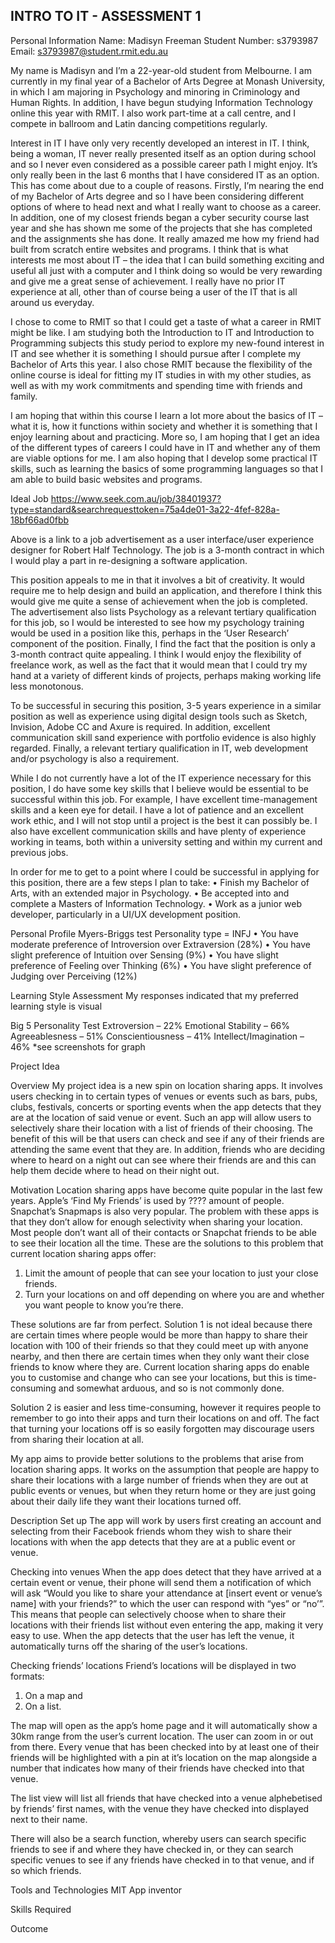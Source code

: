 ## INTRO TO IT - ASSESSMENT 1

Personal Information
Name: Madisyn Freeman
Student Number: s3793987
Email: s3793987@student.rmit.edu.au

My name is Madisyn and I’m a 22-year-old student from Melbourne. I am currently in my final year of a Bachelor of Arts Degree at Monash University, in which I am majoring in Psychology and minoring in Criminology and Human Rights. In addition, I have begun studying Information Technology online this year with RMIT. I also work part-time at a call centre, and I compete in ballroom and Latin dancing competitions regularly. 

Interest in IT
I have only very recently developed an interest in IT. I think, being a woman, IT never really presented itself as an option during school and so I never even considered as a possible career path I might enjoy. It’s only really been in the last 6 months that I have considered IT as an option. This has come about due to a couple of reasons. Firstly, I’m nearing the end of my Bachelor of Arts degree and so I have been considering different options of where to head next and what I really want to choose as a career.  In addition, one of my closest friends began a cyber security course last year and she has shown me some of the projects that she has completed and the assignments she has done. It really amazed me how my friend had built from scratch entire websites and programs. I think that is what interests me most about IT – the idea that I can build something exciting and useful all just with a computer and I think doing so would be very rewarding and give me a great sense of achievement. I really have no prior IT experience at all, other than of course being a user of the IT that is all around us everyday. 

I chose to come to RMIT so that I could get a taste of what a career in RMIT might be like. I am studying both the Introduction to IT and Introduction to Programming subjects this study period to explore my new-found interest in IT and see whether it is something I should pursue after I complete my Bachelor of Arts this year. I also chose RMIT because the flexibility of the online course is ideal for fitting my IT studies in with my other studies, as well as with my work commitments and spending time with friends and family. 

I am hoping that within this course I learn a lot more about the basics of IT – what it is, how it functions within society and whether it is something that I enjoy learning about and practicing. More so, I am hoping that I get an idea of the different types of careers I could have in IT and whether any of them are viable options for me. I am also hoping that I develop some practical IT skills, such as learning the basics of some programming languages so that I am able to build basic websites and programs. 

Ideal Job
https://www.seek.com.au/job/38401937?type=standard&searchrequesttoken=75a4de01-3a22-4fef-828a-18bf66ad0fbb

Above is a link to a job advertisement as a user interface/user experience designer for Robert Half Technology. The job is a 3-month contract in which I would play a part in re-designing a software application. 

This position appeals to me in that it involves a bit of creativity. It would require me to help design and build an application, and therefore I think this would give me quite a sense of achievement when the job is completed. The advertisement also lists Psychology as a relevant tertiary qualification for this job, so I would be interested to see how my psychology training would be used in a position like this, perhaps in the ‘User Research’ component of the position. Finally, I find the fact that the position is only a 3-month contract quite appealing. I think I would enjoy the flexibility of freelance work, as well as the fact that it would mean that I could try my hand at a variety of different kinds of projects, perhaps making working life less monotonous. 

To be successful in securing this position, 3-5 years experience in a similar position as well as experience using digital design tools such as Sketch, Invision, Adobe CC and Axure is required. In addition, excellent communication skill sand experience with portfolio evidence is also highly regarded. Finally, a relevant tertiary qualification in IT, web development and/or psychology is also a requirement. 

While I do not currently have a lot of the IT experience necessary for this position, I do have some key skills that I believe would be essential to be successful within this job. For example, I have excellent time-management skills and a keen eye for detail. I have a lot of patience and an excellent work ethic, and I will not stop until a project is the best it can possibly be. I also have excellent communication skills and have plenty of experience working in teams, both within a university setting and within my current and previous jobs. 

In order for me to get to a point where I could be successful in applying for this position, there are a few steps I plan to take:
•	Finish my Bachelor of Arts, with an extended major in Psychology. 
•	Be accepted into and complete a Masters of Information Technology. 
•	Work as a junior web developer, particularly in a UI/UX development position. 

Personal Profile
Myers-Briggs test
Personality type = INFJ
•	You have moderate preference of Introversion over Extraversion (28%)
•	You have slight preference of Intuition over Sensing (9%)
•	You have slight preference of Feeling over Thinking (6%)
•	You have slight preference of Judging over Perceiving (12%)

Learning Style Assessment
My responses indicated that my preferred learning style is visual

Big 5 Personality Test 
Extroversion – 22%
Emotional Stability – 66%
Agreeablesness – 51%
Conscientiousness – 41%
Intellect/Imagination – 46%
*see screenshots for graph 



Project Idea

Overview
My project idea is a new spin on location sharing apps. It involves users checking in to certain types of venues or events such as bars, pubs, clubs, festivals, concerts or sporting events when the app detects that they are at the location of said venue or event. Such an app will allow users to selectively share their location with a list of friends of their choosing. The benefit of this will be that users can check and see if any of their friends are attending the same event that they are. In addition, friends who are deciding where to heard on a night out can see where their friends are and this can help them decide where to head on their night out. 


Motivation
Location sharing apps have become quite popular in the last few years. Apple’s ‘Find My Friends’ is used by ???? amount of people. Snapchat’s Snapmaps is also very popular. The problem with these apps is that they don’t allow for enough selectivity when sharing your location. Most people don’t want all of their contacts or Snapchat friends to be able to see their location all the time. These are the solutions to this problem that current location sharing apps offer:

1.	Limit the amount of people that can see your location to just your close friends.  
2.	Turn your locations on and off depending on where you are and whether you want people to know you’re there. 

These solutions are far from perfect. Solution 1 is not ideal because there are certain times where people would be more than happy to share their location with 100 of their friends so that they could meet up with anyone nearby, and then there are certain times when they only want their close friends to know where they are. Current location sharing apps do enable you to customise and change who can see your locations, but this is time-consuming and somewhat arduous, and so is not commonly done.  

Solution 2 is easier and less time-consuming, however it requires people to remember to go into their apps and turn their locations on and off. The fact that turning your locations off is so easily forgotten may discourage users from sharing their location at all. 

My app aims to provide better solutions to the problems that arise from location sharing apps. It works on the assumption that people are happy to share their locations with a large number of friends when they are out at public events or venues, but when they return home or they are just going about their daily life they want their locations turned off. 

Description
Set up
The app will work by users first creating an account and selecting from their Facebook friends whom they wish to share their locations with when the app detects that they are at a public event or venue. 

Checking into venues
When the app does detect that they have arrived at a certain event or venue, their phone will send them a notification of which will ask “Would you like to share your attendance at [insert event or venue’s name] with your friends?” to which the user can respond with “yes” or “no’”. This means that people can selectively choose when to share their locations with their friends list without even entering the app, making it very easy to use. When the app detects that the user has left the venue, it automatically turns off the sharing of the user’s locations. 

Checking friends’ locations
Friend’s locations will be displayed in two formats:
1.	On a map and 
2.	On a list. 

The map will open as the app’s home page and it will automatically show a 30km range from the user’s current location. The user can zoom in or out from there. Every venue that has been checked into by at least one of their friends will be highlighted with a pin at it’s location on the map alongside a number that indicates how many of their friends have checked into that venue. 

The list view will list all friends that have checked into a venue alphebetised by friends’ first names, with the venue they have checked into displayed next to their name. 

There will also be a search function, whereby users can search specific friends to see if and where they have checked in, or they can search specific venues to see if any friends have checked in to that venue, and if so which friends. 

Tools and Technologies
MIT App inventor


Skills Required

Outcome

